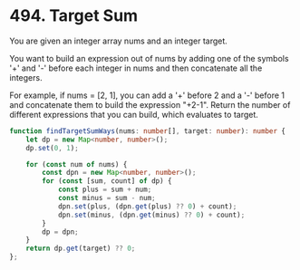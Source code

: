 # 494. Target Sum

You are given an integer array nums and an integer target.

You want to build an expression out of nums by adding one of the symbols '+' and '-' before each integer in nums and then concatenate all the integers.

For example, if nums = [2, 1], you can add a '+' before 2 and a '-' before 1 and concatenate them to build the expression "+2-1".
Return the number of different expressions that you can build, which evaluates to target.

```ts
function findTargetSumWays(nums: number[], target: number): number {
    let dp = new Map<number, number>();
    dp.set(0, 1);

    for (const num of nums) {
        const dpn = new Map<number, number>();
        for (const [sum, count] of dp) {
            const plus = sum + num;
            const minus = sum - num;
            dpn.set(plus, (dpn.get(plus) ?? 0) + count);
            dpn.set(minus, (dpn.get(minus) ?? 0) + count);
        }
        dp = dpn;
    }
    return dp.get(target) ?? 0;
};
```
